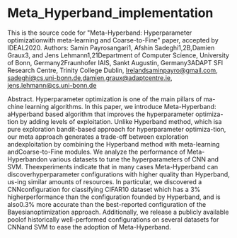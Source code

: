 # Meta_Hyperband_implementation
This is the source code for "Meta-Hyperband: Hyperparameter optimizationwith meta-learning and Coarse-to-Fine" paper, accepted by IDEAL2020.
Authors: Samin Payrosangari1, Afshin Sadeghi1,2B,Damien Graux3, and Jens Lehmann1,21Department of Computer Science, University of Bonn, Germany2Fraunhofer IAIS, Sankt Augustin, Germany3ADAPT SFI Research Centre, Trinity College Dublin, Irelandsaminpayro@gmail.com, sadeghi@cs.uni-bonn.de,damien.graux@adaptcentre.ie, jens.lehmann@cs.uni-bonn.de


Abstract. Hyperparameter optimization is one of the main pillars of ma-chine learning algorithms. In this paper, we introduce Meta-Hyperband: aHyperband based algorithm that improves the hyperparameter optimiza-tion by adding levels of exploitation. Unlike Hyperband method, which isa pure exploration bandit-based approach for hyperparameter optimiza-tion, our meta approach generates a trade-off between exploration andexploitation by combining the Hyperband method with meta-learning andCoarse-to-Fine modules. We analyze the performance of Meta-Hyperbandon various datasets to tune the hyperparameters of CNN and SVM. Theexperiments indicate that in many cases Meta-Hyperband can discoverhyperparameter configurations with higher quality than Hyperband, us-ing similar amounts of resources. In particular, we discovered a CNNconfiguration for classifying CIFAR10 dataset which has a 3% higherperformance than the configuration founded by Hyperband, and is also0.3% more accurate than the best-reported configuration of the Bayesianoptimization approach. Additionally, we release a publicly available poolof historically well-performed configurations on several datasets for CNNand SVM to ease the adoption of Meta-Hyperband.

